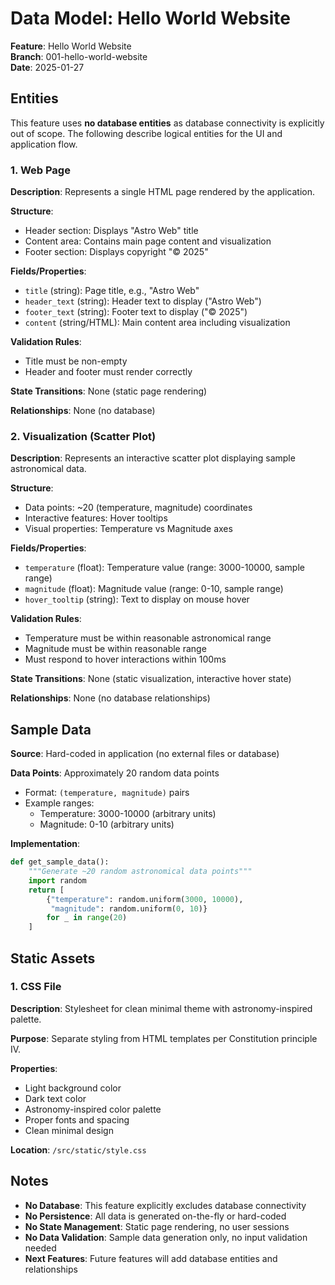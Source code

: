 # Data Model: Hello World Website

**Feature**: Hello World Website  
**Branch**: 001-hello-world-website  
**Date**: 2025-01-27

## Entities

This feature uses **no database entities** as database connectivity is explicitly out of scope. The following describe logical entities for the UI and application flow.

### 1. Web Page

**Description**: Represents a single HTML page rendered by the application.

**Structure**:
- Header section: Displays "Astro Web" title
- Content area: Contains main page content and visualization
- Footer section: Displays copyright "© 2025"

**Fields/Properties**:
- `title` (string): Page title, e.g., "Astro Web"
- `header_text` (string): Header text to display ("Astro Web")
- `footer_text` (string): Footer text to display ("© 2025")
- `content` (string/HTML): Main content area including visualization

**Validation Rules**:
- Title must be non-empty
- Header and footer must render correctly

**State Transitions**: None (static page rendering)

**Relationships**: None (no database)

### 2. Visualization (Scatter Plot)

**Description**: Represents an interactive scatter plot displaying sample astronomical data.

**Structure**:
- Data points: ~20 (temperature, magnitude) coordinates
- Interactive features: Hover tooltips
- Visual properties: Temperature vs Magnitude axes

**Fields/Properties**:
- `temperature` (float): Temperature value (range: 3000-10000, sample range)
- `magnitude` (float): Magnitude value (range: 0-10, sample range)
- `hover_tooltip` (string): Text to display on mouse hover

**Validation Rules**:
- Temperature must be within reasonable astronomical range
- Magnitude must be within reasonable range
- Must respond to hover interactions within 100ms

**State Transitions**: None (static visualization, interactive hover state)

**Relationships**: None (no database relationships)

## Sample Data

**Source**: Hard-coded in application (no external files or database)

**Data Points**: Approximately 20 random data points
- Format: `(temperature, magnitude)` pairs
- Example ranges:
  - Temperature: 3000-10000 (arbitrary units)
  - Magnitude: 0-10 (arbitrary units)

**Implementation**:
```python
def get_sample_data():
    """Generate ~20 random astronomical data points"""
    import random
    return [
        {"temperature": random.uniform(3000, 10000), 
         "magnitude": random.uniform(0, 10)}
        for _ in range(20)
    ]
```

## Static Assets

### 1. CSS File

**Description**: Stylesheet for clean minimal theme with astronomy-inspired palette.

**Purpose**: Separate styling from HTML templates per Constitution principle IV.

**Properties**:
- Light background color
- Dark text color
- Astronomy-inspired color palette
- Proper fonts and spacing
- Clean minimal design

**Location**: `/src/static/style.css`

## Notes

- **No Database**: This feature explicitly excludes database connectivity
- **No Persistence**: All data is generated on-the-fly or hard-coded
- **No State Management**: Static page rendering, no user sessions
- **No Data Validation**: Sample data generation only, no input validation needed
- **Next Features**: Future features will add database entities and relationships

